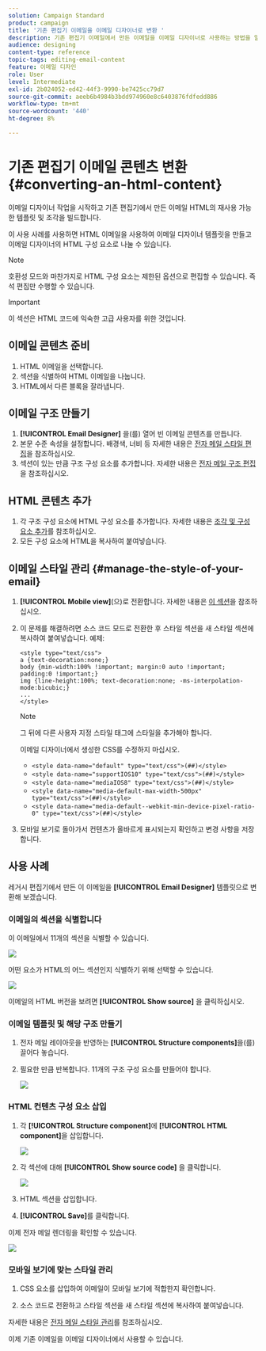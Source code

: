 ```yaml
---
solution: Campaign Standard
product: campaign
title: '기존 편집기 이메일을 이메일 디자이너로 변환 '
description: 기존 편집기 이메일에서 만든 이메일을 이메일 디자이너로 사용하는 방법을 알아봅니다.
audience: designing
content-type: reference
topic-tags: editing-email-content
feature: 이메일 디자인
role: User
level: Intermediate
exl-id: 2b024052-ed42-44f3-9990-be7425cc79d7
source-git-commit: aeeb6b4984b3bdd974960e8c6403876fdfedd886
workflow-type: tm+mt
source-wordcount: '440'
ht-degree: 8%

---
```


# 기존 편집기 이메일 콘텐츠 변환 {#converting-an-html-content}

이메일 디자이너 작업을 시작하고 기존 편집기에서 만든 이메일 HTML의 재사용 가능한 템플릿 및 조각을 빌드합니다.

이 사용 사례를 사용하면 HTML 이메일을 사용하여 이메일 디자이너 템플릿을 만들고 이메일 디자이너의 HTML 구성 요소로 나눌 수 있습니다.

>[!NOTE]
>
>호환성 모드와 마찬가지로 HTML 구성 요소는 제한된 옵션으로 편집할 수 있습니다. 즉석 편집만 수행할 수 있습니다.

>[!IMPORTANT]
>
>이 섹션은 HTML 코드에 익숙한 고급 사용자를 위한 것입니다.

## 이메일 콘텐츠 준비

1. HTML 이메일을 선택합니다.
1. 섹션을 식별하여 HTML 이메일을 나눕니다.
1. HTML에서 다른 블록을 잘라냅니다.

## 이메일 구조 만들기

1. **[!UICONTROL Email Designer]** 을(를) 열어 빈 이메일 콘텐츠를 만듭니다.
1. 본문 수준 속성을 설정합니다. 배경색, 너비 등 자세한 내용은 [전자 메일 스타일 편집](../../designing/using/styles.md)을 참조하십시오.
1. 섹션이 있는 만큼 구조 구성 요소를 추가합니다. 자세한 내용은 [전자 메일 구조 편집](../../designing/using/designing-from-scratch.md#defining-the-email-structure)을 참조하십시오.

## HTML 콘텐츠 추가

1. 각 구조 구성 요소에 HTML 구성 요소를 추가합니다. 자세한 내용은 [조각 및 구성 요소 추가](../../designing/using/designing-from-scratch.md#defining-the-email-structure)를 참조하십시오.
1. 모든 구성 요소에 HTML을 복사하여 붙여넣습니다.

## 이메일 스타일 관리 {#manage-the-style-of-your-email}

1. **[!UICONTROL Mobile view]**(으)로 전환합니다. 자세한 내용은 [이 섹션](../../designing/using/plain-text-html-modes.md#switching-to-mobile-view)을 참조하십시오.

1. 이 문제를 해결하려면 소스 코드 모드로 전환한 후 스타일 섹션을 새 스타일 섹션에 복사하여 붙여넣습니다. 예제:

   ```
   <style type="text/css">
   a {text-decoration:none;}
   body {min-width:100% !important; margin:0 auto !important; padding:0 !important;}
   img {line-height:100%; text-decoration:none; -ms-interpolation-mode:bicubic;}
   ...
   </style>
   ```

   >[!NOTE]
   >
   >그 뒤에 다른 사용자 지정 스타일 태그에 스타일을 추가해야 합니다.
   >
   >이메일 디자이너에서 생성한 CSS를 수정하지 마십시오.
   >
   >* `<style data-name="default" type="text/css">(##)</style>`
   >* `<style data-name="supportIOS10" type="text/css">(##)</style>`
   >* `<style data-name="mediaIOS8" type="text/css">(##)</style>`
   >* `<style data-name="media-default-max-width-500px" type="text/css">(##)</style>`
   >* `<style data-name="media-default--webkit-min-device-pixel-ratio-0" type="text/css">(##)</style>`


1. 모바일 보기로 돌아가서 컨텐츠가 올바르게 표시되는지 확인하고 변경 사항을 저장합니다.

## 사용 사례

레거시 편집기에서 만든 이 이메일을 **[!UICONTROL Email Designer]** 템플릿으로 변환해 보겠습니다.

### 이메일의 섹션을 식별합니다

이 이메일에서 11개의 섹션을 식별할 수 있습니다.

![](assets/html-dce-view-mail.png)

어떤 요소가 HTML의 어느 섹션인지 식별하기 위해 선택할 수 있습니다.

![](assets/breadcrumbs.png)

이메일의 HTML 버전을 보려면 **[!UICONTROL Show source]** 을 클릭하십시오.

### 이메일 템플릿 및 해당 구조 만들기

1. 전자 메일 레이아웃을 반영하는 **[!UICONTROL Structure components]**&#x200B;을(를) 끌어다 놓습니다.

1. 필요한 만큼 반복합니다. 11개의 구조 구성 요소를 만들어야 합니다.

   ![](assets/structure-components-migration.png)

### HTML 컨텐츠 구성 요소 삽입

1. 각 **[!UICONTROL Structure component]**&#x200B;에 **[!UICONTROL HTML component]**&#x200B;을 삽입합니다.

   ![](assets/html-components.png)

1. 각 섹션에 대해 **[!UICONTROL Show source code]** 을 클릭합니다.

   ![](assets/show-source-code.png)

1. HTML 섹션을 삽입합니다.

1. **[!UICONTROL Save]**&#x200B;를 클릭합니다.

이제 전자 메일 렌더링을 확인할 수 있습니다.

![](assets/migrated-email-result.png)

### 모바일 보기에 맞는 스타일 관리

1. CSS 요소를 삽입하여 이메일이 모바일 보기에 적합한지 확인합니다.

1. 소스 코드로 전환하고 스타일 섹션을 새 스타일 섹션에 복사하여 붙여넣습니다.

자세한 내용은 [전자 메일 스타일 관리](#manage-the-style-of-your-email)를 참조하십시오.

이제 기존 이메일을 이메일 디자이너에서 사용할 수 있습니다.
